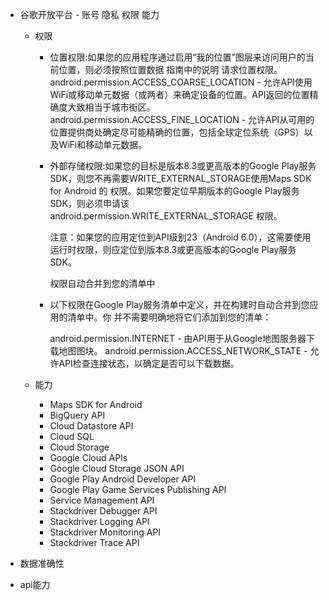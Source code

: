 + 谷歌开放平台 - 账号 隐私 权限 能力
    + 权限
        + 位置权限:如果您的应用程序通过启用“我的位置”图层来访问用户的当前位置，则必须按照位置数据 指南中的说明 请求位置权限。
            android.permission.ACCESS_COARSE_LOCATION - 允许API使用WiFi或移动单元数据（或两者）来确定设备的位置。API返回的位置精确度大致相当于城市街区。
            android.permission.ACCESS_FINE_LOCATION - 允许API从可用的位置提供商处确定尽可能精确的位置，包括全球定位系统（GPS）以及WiFi和移动单元数据。


        + 外部存储权限:如果您的目标是版本8.3或更高版本的Google Play服务SDK，则您不再需要WRITE_EXTERNAL_STORAGE使用Maps SDK for Android 的 权限。如果您要定位早期版本的Google Play服务SDK，则必须申请该 android.permission.WRITE_EXTERNAL_STORAGE 权限。

            <uses-permission
                    android:name="android.permission.WRITE_EXTERNAL_STORAGE" />
            注意：如果您的应用定位到API级别23（Android 6.0），这需要使用 运行时权限，则应定位到版本8.3或更高版本的Google Play服务SDK。

            权限自动合并到您的清单中
        + 以下权限在Google Play服务清单中定义，并在构建时自动合并到您应用的清单中。你 并不需要明确地将它们添加到您的清单：

            android.permission.INTERNET - 由API用于从Google地图服务器下载地图图块。
            android.permission.ACCESS_NETWORK_STATE - 允许API检查连接状态，以确定是否可以下载数据。

    + 能力
        + Maps SDK for Android		
        + BigQuery API					
        + Cloud Datastore API					
        + Cloud SQL					
        + Cloud Storage					
        + Google Cloud APIs					
        + Google Cloud Storage JSON API					
        + Google Play Android Developer API					
        + Google Play Game Services Publishing API					
        + Service Management API					
        + Stackdriver Debugger API					
        + Stackdriver Logging API					
        + Stackdriver Monitoring API					
        + Stackdriver Trace API	



+ 数据准确性

+ api能力


